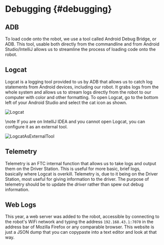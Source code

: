 Debugging {#debugging}
=================

## ADB

To load code onto the robot, we use a tool called Android Debug Bridge, or ADB. This tool, usable both directly from the commandline
and from Android Studio/IntelliJ allows us to streamline the process of loading code onto the robot.

## Logcat

Logcat is a logging tool provided to us by ADB that allows us to catch log statements from Android devices, including our robot.
It grabs logs from the whole system and allows us to stream logs directly from the robot to our computer with color and other formatting.
To open Logcat, go to the bottom left of your Android Studio and select the cat icon as shown.

![Logcat](Logcat.png)

\note If you are on IntelliJ IDEA and you cannot open Logcat, you can configure it as an external tool.

![LogcatAsExternalTool](AddingLogcatAsExternalTool.png)

## Telemetry

Telemetry is an FTC internal function that allows us to take logs and output them on the Driver Station. This is useful for more basic, brief logs,
basically where Logcat is overkill. Telemetry is, due to it being on the Driver Station, most useful for giving information to the driver.
The purpose of telemetry should be to update the *driver* rather than spew out debug information.

## Web Logs

This year, a web server was added to the robot, accessible by connecting to the robot's WiFi network and typing the address ``192.168.43.1:7070`` in
the address bar of Mozilla Firefox or any comparable browser. This website is just a JSON dump that you can copypaste into a text editor and look at
that way.
